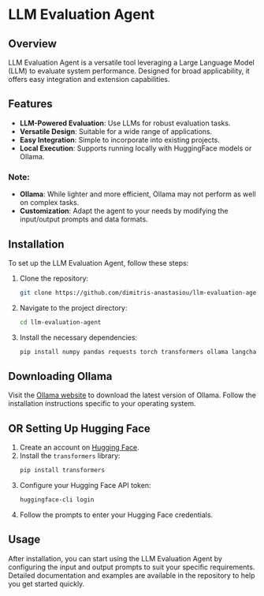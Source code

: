 # LLM Evaluation Agent

## Overview

LLM Evaluation Agent is a versatile tool leveraging a Large Language Model (LLM) to evaluate system performance. Designed for broad applicability, it offers easy integration and extension capabilities.

## Features

- **LLM-Powered Evaluation**: Use LLMs for robust evaluation tasks.
- **Versatile Design**: Suitable for a wide range of applications.
- **Easy Integration**: Simple to incorporate into existing projects.
- **Local Execution**: Supports running locally with HuggingFace models or Ollama.

### Note:
- **Ollama**: While lighter and more efficient, Ollama may not perform as well on complex tasks.
- **Customization**: Adapt the agent to your needs by modifying the input/output prompts and data formats.

## Installation

To set up the LLM Evaluation Agent, follow these steps:

1. Clone the repository:
   ```sh
   git clone https://github.com/dimitris-anastasiou/llm-evaluation-agent.git

2. Navigate to the project directory:
   ```sh
   cd llm-evaluation-agent

3. Install the necessary dependencies:
   ```sh
   pip install numpy pandas requests torch transformers ollama langchain langchain-community pydantic huggingface_hub

## Downloading Ollama

Visit the [Ollama website](https://www.ollama.com/) to download the latest version of Ollama. Follow the installation instructions specific to your operating system.

## OR Setting Up Hugging Face

1. Create an account on [Hugging Face](https://huggingface.co/).
2. Install the `transformers` library:
   ```sh
   pip install transformers
3. Configure your Hugging Face API token:
   ```sh
   huggingface-cli login
4. Follow the prompts to enter your Hugging Face credentials.

## Usage

After installation, you can start using the LLM Evaluation Agent by configuring the input and output prompts to suit your specific requirements. Detailed documentation and examples are available in the repository to help you get started quickly.

